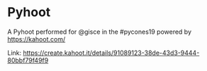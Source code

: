 # Pyhoot
A Pyhoot performed for @gisce in the #pycones19 powered by https://kahoot.com/

Link: https://create.kahoot.it/details/91089123-38de-43d3-9444-80bbf79f49f9
